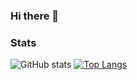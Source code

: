 ### Hi there 👋

<!--
**gabicordero/gabicordero** is a ✨ _special_ ✨ repository because its `README.md` (this file) appears on your GitHub profile.

Here are some ideas to get you started:

- 🔭 I’m currently working on ...
- 🌱 I’m currently learning ...
- 👯 I’m looking to collaborate on ...
- 🤔 I’m looking for help with ...
- 💬 Ask me about ...
- 📫 How to reach me: ...
- 😄 Pronouns: ...
- ⚡ Fun fact: ...
-->
### Stats

![GitHub stats](https://github-readme-stats.vercel.app/api?username=gabicordero&count_private=true)
[![Top Langs](https://github-readme-stats.vercel.app/api/top-langs/?username=gabicordero)](https://github.com/anuraghazra/github-readme-stats)
